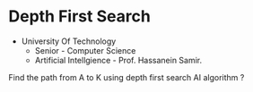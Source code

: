 # Depth First Search 
- University Of Technology 
  - Senior - Computer Science 
  - Artificial Intellgience - Prof. Hassanein Samir. 
  
Find the path from A to K using depth first search AI algorithm ? 

